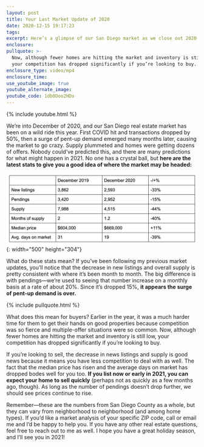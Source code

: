 ```yaml
---
layout: post
title: Your Last Market Update of 2020
date: 2020-12-15 19:17:23
tags:
excerpt: Here’s a glimpse of our San Diego market as we close out 2020.
enclosure:
pullquote: >-
  Now, although fewer homes are hitting the market and inventory is still low,
  your competition has dropped significantly if you’re looking to buy.
enclosure_type: video/mp4
enclosure_time:
use_youtube_image: true
youtube_alternate_image:
youtube_code: 1db8Ooo2HDo
---
```


{% include youtube.html %}

We’re into December of 2020, and our San Diego real estate market has been on a wild ride this year. First COVID hit and transactions dropped by 50%, then a surge of pent-up demand emerged many months later, causing the market to go crazy. Supply plummeted and homes were getting dozens of offers. Nobody could’ve predicted this, and there are many predictions for what might happen in 2021. No one has a crystal ball, but **here are the latest stats to give you a good idea of where the market may be headed:**

![](/uploads/screen-shot-2020-12-15-at-1-14-31-pm.png){: width="500" height="304"}

What do these stats mean? If you’ve been following my previous market updates, you’ll notice that the decrease in new listings and overall supply is pretty consistent with where it’s been month to month. The big difference is with pendings—we’re used to seeing that number increase on a monthly basis at a rate of about 20%. Since it’s dropped 15%, **it appears the surge of pent-up demand is over.**&nbsp;

{% include pullquote.html %}

What does this mean for buyers? Earlier in the year, it was a much harder time for them to get their hands on good properties because competition was so fierce and multiple-offer situations were so common. Now, although fewer homes are hitting the market and inventory is still low, your competition has dropped significantly if you’re looking to buy.&nbsp;

If you’re looking to sell, the decrease in news listings and supply is good news because it means you have less competition to deal with as well. The fact that the median price has risen and the average days on market has dropped bodes well for you too. **If you list now or early in 2021, you can expect your home to sell quickly** (perhaps not as quickly as a few months ago, though). As long as the number of pendings doesn’t drop further, we should see prices continue to rise.&nbsp;

Remember—these are the numbers from San Diego County as a whole, but they can vary from neighborhood to neighborhood (and among home types). If you’d like a market analysis of your specific ZIP code, call or email me and I’d be happy to help you. If you have any other real estate questions, feel free to reach out to me as well. I hope you have a great holiday season, and I’ll see you in 2021\!&nbsp;
